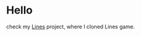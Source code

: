 # Hello

check my <a href="https://ivanmpr.github.io/Lines-FULL/">Lines</a> project, where I cloned Lines game.
